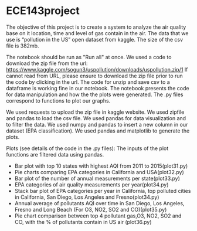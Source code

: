 # ECE143project
The objective of this project is to create a system to analyze the air quality base on it location, time and level of gas contain in the air. The data that we use is “pollution in the US” open dataset from kaggle. The size of the csv file is 382mb.

The notebook should be run as "Run all" at once.
We used a code to download the zip file from the url: https://www.kaggle.com/sogun3/uspollution/downloads/uspollution.zip/1
If cannot read from URL, please ensure to download the zip file prior to run the code by clicking in the url. 
The code for unzip and save csv to a dataframe is working fine in our notebook.
The notebook presents the code for data manipulation and how the the plots were generated.
The .py files correspond to functions to plot our graphs.

We used requests to upload the zip file in kaggle website. We used zipfile and pandas to load the csv file.
We used pandas for data visualization and to filter the data. We used numpy and pandas to insert a new column in our dataset (EPA classification). We used pandas and matplotlib to generate the plots.

Plots (see details of the code in the .py files):
The inputs of the plot functions are filtered data using pandas.
- Bar plot with top 10 states with highest AQI from 2011 to 2015(plot31.py)
- Pie charts comparing EPA categories in California and USA(plot32.py)
- Bar plot of the number of annual measurements per state(plot33.py)
- EPA categories of air quality measurements per year(plot34.py)
- Stack bar plot of EPA categories per year in California, top polluted cities in California, San Diego, Los Angeles and Fresno(plot34.py)
- Annual average of pollutants AQI over time in San Diego, Los Angeles, Fresno and Long Beach (For O3, NO2, SO2 and CO)(plot35.py)
- Pie chart comparison between top 4 pollutant gas,O3, NO2, SO2 and CO, with the % of pollutants contain in US air (plot36.py)
 
